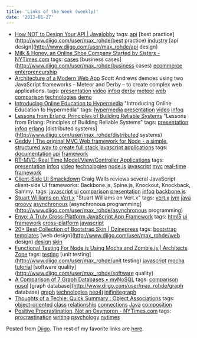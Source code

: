```yaml
---
title: 'Links of the Week (weekly)'
date: '2013-01-27'
---
```


- [How NOT to Design Your API | Javalobby](http://java.dzone.com/articles/how-not-design-your-api?utm_source=feedburner&utm_medium=feed&utm_campaign=Feed%3A+javalobby%2Ffrontpage+%28Javalobby+%2F+Java+Zone%29)
  tags: [api](http://www.diigo.com/user/max_rohde/api) [best practice](http://www.diigo.com/user/max_rohde/best practice) [industry](http://www.diigo.com/user/max_rohde/industry) [api design](http://www.diigo.com/user/max_rohde/api design)
- [Milk & Honey, an Online Shoe Company Started by Sisters - NYTimes.com](http://www.nytimes.com/2013/01/20/business/milk-honey-an-online-shoe-company-started-by-sisters.html?partner=rss&emc=rss&_r=0)
  tags: [cases](http://www.diigo.com/user/max_rohde/cases) [business cases](http://www.diigo.com/user/max_rohde/business cases) [ecommerce](http://www.diigo.com/user/max_rohde/ecommerce) [enterpreneurship](http://www.diigo.com/user/max_rohde/enterpreneurship)
- [Architecture of a Modern Web App](http://www.infoq.com/presentations/Web-App-Meteor-Derby)
  Scott Andrews demoes using two JavaScript frameworks – Meteor and Derby – to create complex web applications.
  tags: [presentation](http://www.diigo.com/user/max_rohde/presentation) [video](http://www.diigo.com/user/max_rohde/video) [infoq](http://www.diigo.com/user/max_rohde/infoq) [derby](http://www.diigo.com/user/max_rohde/derby) [meteor](http://www.diigo.com/user/max_rohde/meteor) [web](http://www.diigo.com/user/max_rohde/web) [comparison](http://www.diigo.com/user/max_rohde/comparison) [technologies](http://www.diigo.com/user/max_rohde/technologies) [demo](http://www.diigo.com/user/max_rohde/demo)
- [Introducing Online Education to Hypermedia](http://www.infoq.com/presentations/Online-Education-Hypermedia)
  "Introducing Online Education to Hypermedia"
  tags: [hypermedia](http://www.diigo.com/user/max_rohde/hypermedia) [presentation](http://www.diigo.com/user/max_rohde/presentation) [video](http://www.diigo.com/user/max_rohde/video) [infoq](http://www.diigo.com/user/max_rohde/infoq)
- [Lessons from Erlang: Principles of Building Reliable Systems](http://www.infoq.com/presentations/Erlang-Principles-Reliable)
  "Lessons from Erlang: Principles of Building Reliable Systems"
  tags: [presentation](http://www.diigo.com/user/max_rohde/presentation) [infoq](http://www.diigo.com/user/max_rohde/infoq) [erlang](http://www.diigo.com/user/max_rohde/erlang) [distributed systems](http://www.diigo.com/user/max_rohde/distributed systems)
- [Geddy | The original MVC Web framework for Node - a simple, structured way to create full stack javascript applications](http://geddyjs.org/tutorial)
  tags: [documentation](http://www.diigo.com/user/max_rohde/documentation) [api](http://www.diigo.com/user/max_rohde/api) [framework](http://www.diigo.com/user/max_rohde/framework)
- [RT-MVC: Real Time Model/View/Controller Applications](http://www.infoq.com/presentations/Real-Time-MVC-Geddy)
  tags: [presentation](http://www.diigo.com/user/max_rohde/presentation) [infoq](http://www.diigo.com/user/max_rohde/infoq) [video](http://www.diigo.com/user/max_rohde/video) [technologies](http://www.diigo.com/user/max_rohde/technologies) [node.js](http://www.diigo.com/user/max_rohde/node.js) [javascript](http://www.diigo.com/user/max_rohde/javascript) [mvc](http://www.diigo.com/user/max_rohde/mvc) [real-time](http://www.diigo.com/user/max_rohde/real-time) [framework](http://www.diigo.com/user/max_rohde/framework)
- [Client-Side UI Smackdown](http://www.infoq.com/presentations/JavaScript-Frameworks-Review)
  Craig Walls reviews several JavaScript client-side UI frameworks: Backbone.js, Spine.js, Knockout, Knockback, Sammy.
  tags: [javascript](http://www.diigo.com/user/max_rohde/javascript) [ui](http://www.diigo.com/user/max_rohde/ui) [comparison](http://www.diigo.com/user/max_rohde/comparison) [presentation](http://www.diigo.com/user/max_rohde/presentation) [infoq](http://www.diigo.com/user/max_rohde/infoq) [backbone.js](http://www.diigo.com/user/max_rohde/backbone.js)
- [Stuart Williams on Vert.x](http://www.infoq.com/interviews/williams-vertx)
  "Stuart Williams on Vert.x"
  tags: [vert.x](http://www.diigo.com/user/max_rohde/vert.x) [jvm](http://www.diigo.com/user/max_rohde/jvm) [java](http://www.diigo.com/user/max_rohde/java) [groovy](http://www.diigo.com/user/max_rohde/groovy) [asynchronous](http://www.diigo.com/user/max_rohde/asynchronous) [asynchronous programming](http://www.diigo.com/user/max_rohde/asynchronous programming)
- [Enyo: A Truly Cross-Platform JavaScript App Framework](http://www.infoq.com/presentations/Enyo)
  tags: [html5](http://www.diigo.com/user/max_rohde/html5) [ui](http://www.diigo.com/user/max_rohde/ui) [framework](http://www.diigo.com/user/max_rohde/framework) [cross-platform](http://www.diigo.com/user/max_rohde/cross-platform) [javascript](http://www.diigo.com/user/max_rohde/javascript)
- [20+ Best Collection of Bootstrap Skin | Dzinepress](http://www.dzinepress.com/2012/11/20-best-collection-of-bootstrap-skin/)
  tags: [bootstrap](http://www.diigo.com/user/max_rohde/bootstrap) [templates](http://www.diigo.com/user/max_rohde/templates) [web design](http://www.diigo.com/user/max_rohde/web design) [design](http://www.diigo.com/user/max_rohde/design) [skin](http://www.diigo.com/user/max_rohde/skin)
- [Functional Testing For Node.js Using Mocha and Zombie.js | Architects Zone](http://architects.dzone.com/articles/functional-testing-nodejs?utm_source=feedburner&utm_medium=feed&utm_campaign=Feed%3A+javalobby%2Ffrontpage+%28Javalobby+%2F+Java+Zone%29)
  tags: [testing](http://www.diigo.com/user/max_rohde/testing) [unit testing](http://www.diigo.com/user/max_rohde/unit testing) [javascript](http://www.diigo.com/user/max_rohde/javascript) [mocha](http://www.diigo.com/user/max_rohde/mocha) [tutorial](http://www.diigo.com/user/max_rohde/tutorial) [software quality](http://www.diigo.com/user/max_rohde/software quality)
- [A Comparison of 7 Graph Databases • myNoSQL](http://nosql.mypopescu.com/post/40759505554/a-comparison-of-7-graph-databases)
  tags: [comparison](http://www.diigo.com/user/max_rohde/comparison) [nosql](http://www.diigo.com/user/max_rohde/nosql) [graph database](http://www.diigo.com/user/max_rohde/graph database) [graph](http://www.diigo.com/user/max_rohde/graph) [technologies](http://www.diigo.com/user/max_rohde/technologies) [neo4j](http://www.diigo.com/user/max_rohde/neo4j) [inifinitegraph](http://www.diigo.com/user/max_rohde/inifinitegraph)
- [Thoughts of a Techie: Quick Summary : Object Associations](http://techie-experience.blogspot.gr/2013/01/quick-summary-object-associations.html)
  tags: [object-oriented](http://www.diigo.com/user/max_rohde/object-oriented) [class](http://www.diigo.com/user/max_rohde/class) [relationship](http://www.diigo.com/user/max_rohde/relationship) [connections](http://www.diigo.com/user/max_rohde/connections) [Java](http://www.diigo.com/user/max_rohde/Java) [composition](http://www.diigo.com/user/max_rohde/composition)
- [Positive Procrastination, Not an Oxymoron - NYTimes.com](http://www.nytimes.com/2013/01/15/science/positive-procrastination-not-an-oxymoron.html?partner=rss&emc=rss&_r=0)
  tags: [procrastination](http://www.diigo.com/user/max_rohde/procrastination) [writing](http://www.diigo.com/user/max_rohde/writing) [psychology](http://www.diigo.com/user/max_rohde/psychology) [nytimes](http://www.diigo.com/user/max_rohde/nytimes)

Posted from [Diigo](http://www.diigo.com). The rest of my favorite links are [here](http://www.diigo.com/user/max_rohde).
